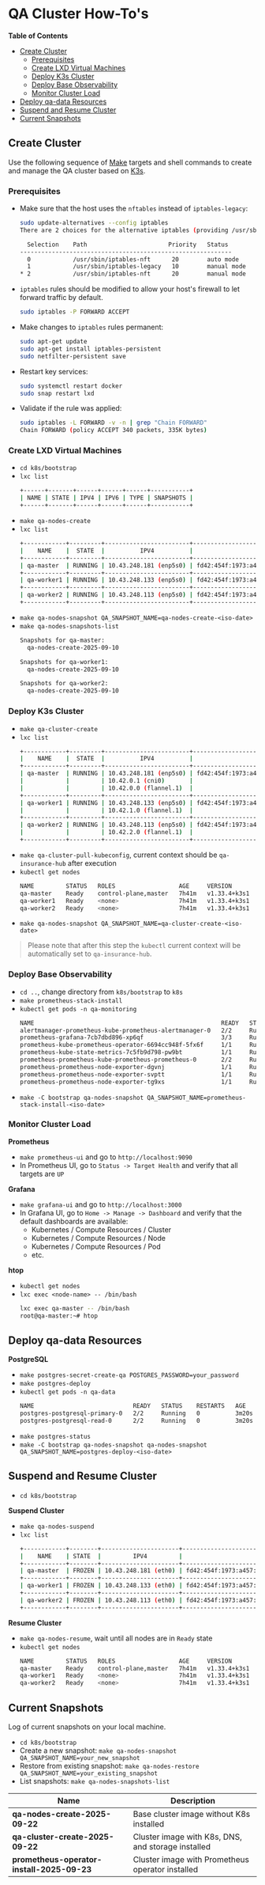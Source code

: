 # QA Cluster How-To's

<!-- START doctoc generated TOC please keep comment here to allow auto update -->
<!-- DON'T EDIT THIS SECTION, INSTEAD RE-RUN doctoc TO UPDATE -->
**Table of Contents**

- [Create Cluster](#create-cluster)
  - [Prerequisites](#prerequisites)
  - [Create LXD Virtual Machines](#create-lxd-virtual-machines)
  - [Deploy K3s Cluster](#deploy-k3s-cluster)
  - [Deploy Base Observability](#deploy-base-observability)
  - [Monitor Cluster Load](#monitor-cluster-load)
- [Deploy qa-data Resources](#deploy-qa-data-resources)
- [Suspend and Resume Cluster](#suspend-and-resume-cluster)
- [Current Snapshots](#current-snapshots)

<!-- END doctoc generated TOC please keep comment here to allow auto update -->

## Create Cluster

Use the following sequence of [Make](https://www.gnu.org/software/make/) targets and shell commands
to create and manage the QA cluster based on [K3s](https://www.rancher.com/products/k3s).

### Prerequisites

- Make sure that the host uses the `nftables` instead of `iptables-legacy`:
    ```bash
    sudo update-alternatives --config iptables
    There are 2 choices for the alternative iptables (providing /usr/sbin/iptables).
    
      Selection    Path                       Priority   Status
    ------------------------------------------------------------
      0            /usr/sbin/iptables-nft      20        auto mode
      1            /usr/sbin/iptables-legacy   10        manual mode
    * 2            /usr/sbin/iptables-nft      20        manual mode
    ```

- `iptables` rules should be modified to allow your host's firewall to let forward traffic by
  default.
    ```bash
    sudo iptables -P FORWARD ACCEPT
    ``` 

- Make changes to `iptables` rules permanent:
    ```bash
    sudo apt-get update
    sudo apt-get install iptables-persistent
    sudo netfilter-persistent save
    ```

- Restart key services:
    ```bash
    sudo systemctl restart docker
    sudo snap restart lxd
    ```

- Validate if the rule was applied:
    ```bash
    sudo iptables -L FORWARD -v -n | grep "Chain FORWARD"
    Chain FORWARD (policy ACCEPT 340 packets, 335K bytes)
    ```

### Create LXD Virtual Machines

- `cd k8s/bootstrap`
- `lxc list`
    ```bash
    +------+-------+------+------+------+-----------+
    | NAME | STATE | IPV4 | IPV6 | TYPE | SNAPSHOTS |
    +------+-------+------+------+------+-----------+
    ```
- `make qa-nodes-create`
- `lxc list`
    ```bash
    +------------+---------+------------------------+-------------------------------------------------+-----------------+-----------+
    |    NAME    |  STATE  |          IPV4          |                      IPV6                       |      TYPE       | SNAPSHOTS |
    +------------+---------+------------------------+-------------------------------------------------+-----------------+-----------+
    | qa-master  | RUNNING | 10.43.248.181 (enp5s0) | fd42:454f:1973:a457:216:3eff:fe09:5da6 (enp5s0) | VIRTUAL-MACHINE | 0         |
    +------------+---------+------------------------+-------------------------------------------------+-----------------+-----------+
    | qa-worker1 | RUNNING | 10.43.248.133 (enp5s0) | fd42:454f:1973:a457:216:3eff:feec:825a (enp5s0) | VIRTUAL-MACHINE | 0         |
    +------------+---------+------------------------+-------------------------------------------------+-----------------+-----------+
    | qa-worker2 | RUNNING | 10.43.248.113 (enp5s0) | fd42:454f:1973:a457:216:3eff:fe59:c479 (enp5s0) | VIRTUAL-MACHINE | 0         |
    +------------+---------+------------------------+-------------------------------------------------+-----------------+-----------+
    ```
- `make qa-nodes-snapshot QA_SNAPSHOT_NAME=qa-nodes-create-<iso-date>`
- `make qa-nodes-snapshots-list`
    ```bash
    Snapshots for qa-master:
      qa-nodes-create-2025-09-10

    Snapshots for qa-worker1:
      qa-nodes-create-2025-09-10

    Snapshots for qa-worker2:
      qa-nodes-create-2025-09-10
    ```

### Deploy K3s Cluster

- `make qa-cluster-create`
- `lxc list`
    ```bash
    +------------+---------+------------------------+-------------------------------------------------+-----------------+-----------+
    |    NAME    |  STATE  |          IPV4          |                      IPV6                       |      TYPE       | SNAPSHOTS |
    +------------+---------+------------------------+-------------------------------------------------+-----------------+-----------+
    | qa-master  | RUNNING | 10.43.248.181 (enp5s0) | fd42:454f:1973:a457:216:3eff:fe09:5da6 (enp5s0) | VIRTUAL-MACHINE | 1         |
    |            |         | 10.42.0.1 (cni0)       |                                                 |                 |           |
    |            |         | 10.42.0.0 (flannel.1)  |                                                 |                 |           |
    +------------+---------+------------------------+-------------------------------------------------+-----------------+-----------+
    | qa-worker1 | RUNNING | 10.43.248.133 (enp5s0) | fd42:454f:1973:a457:216:3eff:feec:825a (enp5s0) | VIRTUAL-MACHINE | 1         |
    |            |         | 10.42.1.0 (flannel.1)  |                                                 |                 |           |
    +------------+---------+------------------------+-------------------------------------------------+-----------------+-----------+
    | qa-worker2 | RUNNING | 10.43.248.113 (enp5s0) | fd42:454f:1973:a457:216:3eff:fe59:c479 (enp5s0) | VIRTUAL-MACHINE | 1         |
    |            |         | 10.42.2.0 (flannel.1)  |                                                 |                 |           |
    +------------+---------+------------------------+-------------------------------------------------+-----------------+-----------+  
    ```
- `make qa-cluster-pull-kubeconfig`, current context should be `qa-insurance-hub` after execution
- `kubectl get nodes`
    ```bash
    NAME         STATUS   ROLES                  AGE     VERSION
    qa-master    Ready    control-plane,master   7h41m   v1.33.4+k3s1
    qa-worker1   Ready    <none>                 7h41m   v1.33.4+k3s1
    qa-worker2   Ready    <none>                 7h41m   v1.33.4+k3s1
    ```
- `make qa-nodes-snapshot QA_SNAPSHOT_NAME=qa-cluster-create-<iso-date>`

> Please note that after this step the `kubectl` current context will be automatically set to
`qa-insurance-hub`.

### Deploy Base Observability

- `cd ..`, change directory from `k8s/bootstrap` to `k8s`
- `make prometheus-stack-install`
- `kubectl get pods -n qa-monitoring`
    ```bash
    NAME                                                     READY   STATUS    RESTARTS   AGE
    alertmanager-prometheus-kube-prometheus-alertmanager-0   2/2     Running   0          3m53s
    prometheus-grafana-7cb7dbd896-xp6qf                      3/3     Running   0          4m14s
    prometheus-kube-prometheus-operator-6694cc948f-5fx6f     1/1     Running   0          4m14s
    prometheus-kube-state-metrics-7c5fb9d798-pw9bt           1/1     Running   0          4m14s
    prometheus-prometheus-kube-prometheus-prometheus-0       2/2     Running   0          3m53s
    prometheus-prometheus-node-exporter-dgvnj                1/1     Running   0          4m14s
    prometheus-prometheus-node-exporter-svptt                1/1     Running   0          4m14s
    prometheus-prometheus-node-exporter-tg9xs                1/1     Running   0          4m14s
    ```
- `make -C bootstrap qa-nodes-snapshot QA_SNAPSHOT_NAME=prometheus-stack-install-<iso-date>`

### Monitor Cluster Load

**Prometheus**

- `make prometheus-ui` and go to `http://localhost:9090`
- In Prometheus UI, go to `Status -> Target Health` and verify that all targets are `UP`

**Grafana**

- `make grafana-ui` and go to `http://localhost:3000`
- In Grafana UI, go to `Home -> Manage -> Dashboard` and verify that the default dashboards are
  available:
    - Kubernetes / Compute Resources / Cluster
    - Kubernetes / Compute Resources / Node
    - Kubernetes / Compute Resources / Pod
    - etc.

**htop**

- `kubectl get nodes`
- `lxc exec <node-name> -- /bin/bash`
    ```bash
    lxc exec qa-master -- /bin/bash
    root@qa-master:~# htop
    ```

## Deploy qa-data Resources

**PostgreSQL**
- `make postgres-secret-create-qa POSTGRES_PASSWORD=your_password`
- `make postgres-deploy`
- `kubectl get pods -n qa-data`
    ```bash
    NAME                            READY   STATUS    RESTARTS   AGE
    postgres-postgresql-primary-0   2/2     Running   0          3m20s
    postgres-postgresql-read-0      2/2     Running   0          3m20s
    ```
- `make postgres-status`
- `make -C bootstrap qa-nodes-snapshot qa-nodes-snapshot QA_SNAPSHOT_NAME=postgres-deploy-<iso-date>`

## Suspend and Resume Cluster

- `cd k8s/bootstrap`

**Suspend Cluster**

- `make qa-nodes-suspend`
- `lxc list`
    ```bash
    +------------+--------+----------------------+-----------------------------------------------+-----------------+-----------+
    |    NAME    | STATE  |         IPV4         |                     IPV6                      |      TYPE       | SNAPSHOTS |
    +------------+--------+----------------------+-----------------------------------------------+-----------------+-----------+
    | qa-master  | FROZEN | 10.43.248.181 (eth0) | fd42:454f:1973:a457:216:3eff:fe09:5da6 (eth0) | VIRTUAL-MACHINE | 4         |
    +------------+--------+----------------------+-----------------------------------------------+-----------------+-----------+
    | qa-worker1 | FROZEN | 10.43.248.133 (eth0) | fd42:454f:1973:a457:216:3eff:feec:825a (eth0) | VIRTUAL-MACHINE | 4         |
    +------------+--------+----------------------+-----------------------------------------------+-----------------+-----------+
    | qa-worker2 | FROZEN | 10.43.248.113 (eth0) | fd42:454f:1973:a457:216:3eff:fe59:c479 (eth0) | VIRTUAL-MACHINE | 4         |
    +------------+--------+----------------------+-----------------------------------------------+-----------------+-----------+
    ```

**Resume Cluster**

- `make qa-nodes-resume`, wait until all nodes are in `Ready` state
- `kubectl get nodes`
    ```bash
    NAME         STATUS   ROLES                  AGE     VERSION
    qa-master    Ready    control-plane,master   7h41m   v1.33.4+k3s1
    qa-worker1   Ready    <none>                 7h41m   v1.33.4+k3s1
    qa-worker2   Ready    <none>                 7h41m   v1.33.4+k3s1
    ```

## Current Snapshots

Log of current snapshots on your local machine.

- `cd k8s/bootstrap`
- Create a new snapshot: `make qa-nodes-snapshot QA_SNAPSHOT_NAME=your_new_snapshot`
- Restore from existing snapshot: `make qa-nodes-restore QA_SNAPSHOT_NAME=your_existing_snapshot`
- List snapshots: `make qa-nodes-snapshots-list`

| Name                                       | Description                                        |
|--------------------------------------------|----------------------------------------------------|
| **qa-nodes-create-2025-09-22**             | Base cluster image without K8s installed           |
| **qa-cluster-create-2025-09-22**           | Cluster image with K8s, DNS, and storage installed |
| **prometheus-operator-install-2025-09-23** | Cluster image with Prometheus operator installed   |
